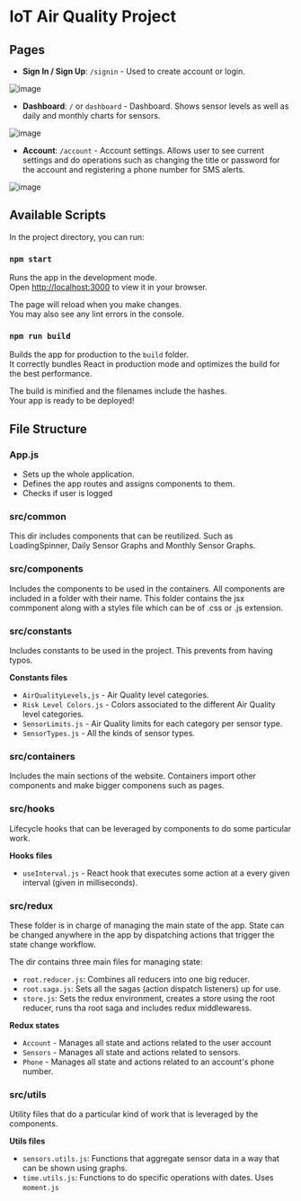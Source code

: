 # IoT Air Quality Project

## Pages
- **Sign In / Sign Up**: `/signin` - Used to create account or login. 

![image](https://user-images.githubusercontent.com/43227523/167073010-f97aaa70-3f42-43c8-a467-c4f43e592ee2.png)

- **Dashboard**: `/` or `dashboard` - Dashboard. Shows sensor levels as well as daily and monthly charts for sensors.

![image](https://user-images.githubusercontent.com/43227523/167073170-9e770dd1-81f4-4c7a-987c-e36f1cd8fa4f.png)


- **Account**: `/account` - Account settings. Allows user to see current settings and do operations such as changing the title or password for the account and registering a phone number for SMS alerts.

![image](https://user-images.githubusercontent.com/43227523/167073225-48ce645f-9db7-4b80-845e-f2860f2a8cd9.png)

## Available Scripts

In the project directory, you can run:

### `npm start`

Runs the app in the development mode.\
Open [http://localhost:3000](http://localhost:3000) to view it in your browser.

The page will reload when you make changes.\
You may also see any lint errors in the console.

### `npm run build`

Builds the app for production to the `build` folder.\
It correctly bundles React in production mode and optimizes the build for the best performance.

The build is minified and the filenames include the hashes.\
Your app is ready to be deployed!

## File Structure

### App.js
- Sets up the whole application.
- Defines the app routes and assigns components to them.
- Checks if user is logged 

### src/common
This dir includes components that can be reutilized. Such as LoadingSpinner, Daily Sensor Graphs and Monthly Sensor Graphs.

### src/components
Includes the components to be used in the containers. All components are included in a folder with their name. This folder contains the jsx commponent along with a styles file which can be of .css or .js extension.

### src/constants
Includes constants to be used in the project. This prevents from having typos.

**Constants files**
- `AirQualityLevels,js` - Air Quality level categories.
- `Risk Level Colors.js` - Colors associated to the different Air Quality level categories.
- `SensorLimits.js` - Air Quality limits for each category per sensor type.
- `SensorTypes.js` - All the kinds of sensor types.

### src/containers
Includes the main sections of the website. Containers import other components and make bigger componens such as pages.

### src/hooks
Lifecycle hooks that can be leveraged by components to do some particular work.

**Hooks files**
- `useInterval.js` - React hook that executes some action at a every given interval (given in milliseconds).

### src/redux
These folder is in charge of managing the main state of the app. State can be changed anywhere in the app by dispatching actions that trigger the state change workflow.

The dir contains three main files for managing state:
 - `root.reducer.js`:  Combines all reducers into one big reducer.
 - `root.saga.js`: Sets all the sagas (action dispatch listeners) up for use.
 - `store.js`: Sets the redux environment, creates a store using the root reducer, runs tha root saga and includes redux middlewaress.

**Redux states**
- `Account` - Manages all state and actions related to the user account
- `Sensors` - Manages all state and actions related to sensors.
- `Phone` - Manages all state and actions related to an account's phone number.

### src/utils
Utility files that do a particular kind of work that is leveraged by the components.

**Utils files**
- `sensors.utils.js`: Functions that aggregate sensor data in a way that can be shown using graphs.
- `time.utils.js`: Functions to do specific operations with dates. Uses `moment.js`

